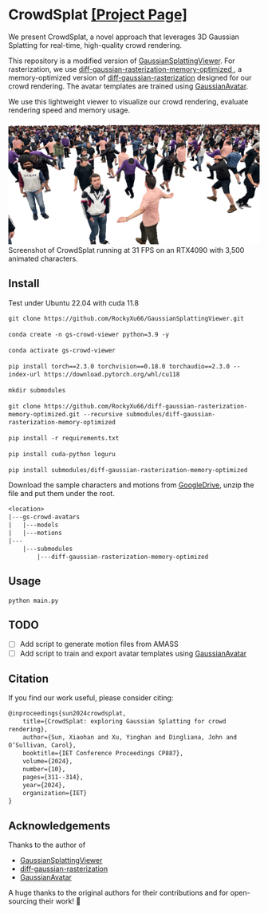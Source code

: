 # CrowdSplat [[Project Page]](https://bigmmgz.github.io/CrowdSplat/)

We present CrowdSplat, a novel approach that leverages 3D Gaussian Splatting for real-time, high-quality crowd rendering.

This repository is a modified version of [GaussianSplattingViewer](https://github.com/limacv/GaussianSplattingViewer). For rasterization, we use [diff-gaussian-rasterization-memory-optimized
](https://github.com/RockyXu66/diff-gaussian-rasterization-memory-optimized), a memory-optimized version of [diff-gaussian-rasterization](https://github.com/graphdeco-inria/diff-gaussian-rasterization) designed for our crowd rendering. The avatar templates are trained using [GaussianAvatar](https://github.com/aipixel/GaussianAvatar).

We use this lightweight viewer to visualize our crowd rendering, evaluate rendering speed and memory usage.


![UI demo](assets/Result-white-bg-cropped.png)
Screenshot of CrowdSplat running at 31 FPS on an RTX4090 with 3,500 animated characters.

## Install

Test under Ubuntu 22.04 with cuda 11.8

```
git clone https://github.com/RockyXu66/GaussianSplattingViewer.git

conda create -n gs-crowd-viewer python=3.9 -y

conda activate gs-crowd-viewer

pip install torch==2.3.0 torchvision==0.18.0 torchaudio==2.3.0 --index-url https://download.pytorch.org/whl/cu118

mkdir submodules

git clone https://github.com/RockyXu66/diff-gaussian-rasterization-memory-optimized.git --recursive submodules/diff-gaussian-rasterization-memory-optimized

pip install -r requirements.txt

pip install cuda-python loguru

pip install submodules/diff-gaussian-rasterization-memory-optimized
```

Download the sample characters and motions from [GoogleDrive](https://drive.google.com/file/d/1-EPfsME-CKIEIKlUVeQRAsVbtuutWbbS/view?usp=sharing), unzip the file and put them under the root.
```
<location>
|---gs-crowd-avatars
|   |---models
|   |---motions
|---
    |---submodules
        |---diff-gaussian-rasterization-memory-optimized
```

## Usage

```
python main.py
```

## TODO

- [ ] Add script to generate motion files from AMASS
- [ ] Add script to train and export avatar templates using [GaussianAvatar](https://github.com/aipixel/GaussianAvatar)

## Citation

If you find our work useful, please consider citing:

```
@inproceedings{sun2024crowdsplat,
    title={CrowdSplat: exploring Gaussian Splatting for crowd rendering},
    author={Sun, Xiaohan and Xu, Yinghan and Dingliana, John and O’Sullivan, Carol},
    booktitle={IET Conference Proceedings CP887},
    volume={2024},
    number={10},
    pages={311--314},
    year={2024},
    organization={IET}
}
```

## Acknowledgements

Thanks to the author of

* [GaussianSplattingViewer](https://github.com/limacv/GaussianSplattingViewer)
* [diff-gaussian-rasterization](https://github.com/graphdeco-inria/diff-gaussian-rasterization)
* [GaussianAvatar](https://github.com/aipixel/GaussianAvatar)

A huge thanks to the original authors for their contributions and for open-sourcing their work! 🚀

